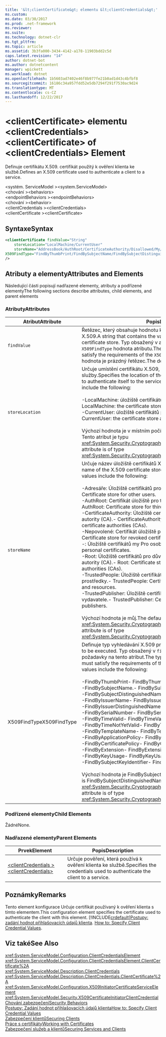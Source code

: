 ```yaml
---
title: '&lt;clientCertificate&gt; elementu &lt;clientCredentials&gt;'
ms.custom: 
ms.date: 03/30/2017
ms.prod: .net-framework
ms.reviewer: 
ms.suite: 
ms.technology: dotnet-clr
ms.tgt_pltfrm: 
ms.topic: article
ms.assetid: 3b3fa000-3434-4142-a178-11903bdd2c5d
caps.latest.revision: "14"
author: dotnet-bot
ms.author: dotnetcontent
manager: wpickett
ms.workload: dotnet
ms.openlocfilehash: 1b5603ad7402e46f8b977fe21b0ad1d43c4bfbf8
ms.sourcegitcommit: 16186c34a957fdd52e5db7294f291f7530ac9d24
ms.translationtype: MT
ms.contentlocale: cs-CZ
ms.lasthandoff: 12/22/2017
---
```

# <a name="ltclientcertificategt-of-ltclientcredentialsgt-element"></a><span data-ttu-id="53880-102">&lt;clientCertificate&gt; elementu &lt;clientCredentials&gt;</span><span class="sxs-lookup"><span data-stu-id="53880-102">&lt;clientCertificate&gt; of &lt;clientCredentials&gt; Element</span></span>
<span data-ttu-id="53880-103">Definuje certifikátu X.509. certifikát použitý k ověření klienta ke službě.</span><span class="sxs-lookup"><span data-stu-id="53880-103">Defines an X.509 certificate used to authenticate a client to a service.</span></span>  
  
 <span data-ttu-id="53880-104">\<systém. ServiceModel ></span><span class="sxs-lookup"><span data-stu-id="53880-104">\<system.ServiceModel></span></span>  
<span data-ttu-id="53880-105">\<chování ></span><span class="sxs-lookup"><span data-stu-id="53880-105">\<behaviors></span></span>  
<span data-ttu-id="53880-106">\<endpointBehaviors ></span><span class="sxs-lookup"><span data-stu-id="53880-106">\<endpointBehaviors></span></span>  
<span data-ttu-id="53880-107">\<chování ></span><span class="sxs-lookup"><span data-stu-id="53880-107">\<behavior></span></span>  
<span data-ttu-id="53880-108">\<clientCredentials ></span><span class="sxs-lookup"><span data-stu-id="53880-108">\<clientCredentials></span></span>  
<span data-ttu-id="53880-109">\<clientCertificate ></span><span class="sxs-lookup"><span data-stu-id="53880-109">\<clientCertificate></span></span>  
  
## <a name="syntax"></a><span data-ttu-id="53880-110">Syntaxe</span><span class="sxs-lookup"><span data-stu-id="53880-110">Syntax</span></span>  
  
```xml  
<clientCertificate findValue="String"   
    storeLocation="LocalMachine/CurrentUser"  
    storeName="AddressBook/AuthRoot/CertificateAuthority/Disallowed/My/Root/TrustedPeople/TrustedPublisher"  
X509FindType="FindByThumbPrint/FindBySubjectName/FindBySubjectDistinguishedName/FindByIssuerName/FindByIssuerDistinguishedName/FindBySerialNumber/FindByTimeValid/FindByTimeNotYetValid/FindByTemplateName/FindByApplicationPolicy/FindByCertificatePolicy/FindByExtension/FindByKeyUsage/FindBySubjectKeyIdentifier"  
/>  
```  
  
## <a name="attributes-and-elements"></a><span data-ttu-id="53880-111">Atributy a elementy</span><span class="sxs-lookup"><span data-stu-id="53880-111">Attributes and Elements</span></span>  
 <span data-ttu-id="53880-112">Následující části popisují nadřazené elementy, atributy a podřízené elementy</span><span class="sxs-lookup"><span data-stu-id="53880-112">The following sections describe attributes, child elements, and parent elements</span></span>  
  
### <a name="attributes"></a><span data-ttu-id="53880-113">Atributy</span><span class="sxs-lookup"><span data-stu-id="53880-113">Attributes</span></span>  
  
|<span data-ttu-id="53880-114">Atribut</span><span class="sxs-lookup"><span data-stu-id="53880-114">Attribute</span></span>|<span data-ttu-id="53880-115">Popis</span><span class="sxs-lookup"><span data-stu-id="53880-115">Description</span></span>|  
|---------------|-----------------|  
|`findValue`|<span data-ttu-id="53880-116">Řetězec, který obsahuje hodnotu k vyhledání v úložišti certifikátů X.509.</span><span class="sxs-lookup"><span data-stu-id="53880-116">A string that contains the value to search for in the X.509 certificate store.</span></span> <span data-ttu-id="53880-117">Typ obsažený v atributu musí splňovat požadavky `X509FindType` hodnota atributu.</span><span class="sxs-lookup"><span data-stu-id="53880-117">The type contained in the attribute must satisfy the requirements of the `X509FindType` attribute value.</span></span> <span data-ttu-id="53880-118">Výchozí hodnota je prázdný řetězec.</span><span class="sxs-lookup"><span data-stu-id="53880-118">The default is an empty string.</span></span>|  
|`storeLocation`|<span data-ttu-id="53880-119">Určuje umístění certifikátu X.509, který klient používá k ověření samotné služby.</span><span class="sxs-lookup"><span data-stu-id="53880-119">Specifies the location of the X.509 certificate that the client uses to authenticate itself to the service.</span></span> <span data-ttu-id="53880-120">Platné hodnoty patří:</span><span class="sxs-lookup"><span data-stu-id="53880-120">Valid values include the following:</span></span><br /><br /> <span data-ttu-id="53880-121">-LocalMachine: úložiště certifikátů přiřazené k místnímu počítači.</span><span class="sxs-lookup"><span data-stu-id="53880-121">-   LocalMachine: the certificate store assigned to the local machine.</span></span><br /><span data-ttu-id="53880-122">-CurrentUser: úložiště certifikátů přiřazená aktuálnímu uživateli.</span><span class="sxs-lookup"><span data-stu-id="53880-122">-   CurrentUser: the certificate store assigned to the current user.</span></span><br /><br /> <span data-ttu-id="53880-123">Výchozí hodnota je v místním počítači.</span><span class="sxs-lookup"><span data-stu-id="53880-123">The default is LocalMachine.</span></span> <span data-ttu-id="53880-124">Tento atribut je typu <xref:System.Security.Cryptography.X509Certificates.StoreLocation>.</span><span class="sxs-lookup"><span data-stu-id="53880-124">This attribute is of type <xref:System.Security.Cryptography.X509Certificates.StoreLocation>.</span></span>|  
|`storeName`|<span data-ttu-id="53880-125">Určuje název úložiště certifikátů X.509 pro vyhledávání.</span><span class="sxs-lookup"><span data-stu-id="53880-125">Specifies the name of the X.509 certificate store to search.</span></span> <span data-ttu-id="53880-126">Platné hodnoty patří:</span><span class="sxs-lookup"><span data-stu-id="53880-126">Valid values include the following:</span></span><br /><br /> <span data-ttu-id="53880-127">-Adresáře: Úložiště certifikátů pro ostatní uživatele.</span><span class="sxs-lookup"><span data-stu-id="53880-127">-   AddressBook: Certificate store for other users.</span></span><br /><span data-ttu-id="53880-128">-AuthRoot: Certifikát úložiště pro třetí strany certifikačních autorit (CA).</span><span class="sxs-lookup"><span data-stu-id="53880-128">-   AuthRoot: Certificate store for third-party certificate authorities (CAs).</span></span><br /><span data-ttu-id="53880-129">-CertificateAuthority: Úložiště certifikátů pro zprostředkující certifikační autority (CA).</span><span class="sxs-lookup"><span data-stu-id="53880-129">-   CertificateAuthority: Certificate store for intermediate certificate authorities (CAs).</span></span><br /><span data-ttu-id="53880-130">-Nepovolené: Certifikát úložiště pro odvolané certifikáty.</span><span class="sxs-lookup"><span data-stu-id="53880-130">-   Disallowed: Certificate store for revoked certificates.</span></span><br /><span data-ttu-id="53880-131">-: Úložiště certifikátů my Pro osobní certifikáty.</span><span class="sxs-lookup"><span data-stu-id="53880-131">-   My: Certificate store for personal certificates.</span></span><br /><span data-ttu-id="53880-132">-Root: Úložiště certifikátů pro důvěryhodné kořenové certifikační autority (CA).</span><span class="sxs-lookup"><span data-stu-id="53880-132">-   Root: Certificate store for trusted root certificate authorities (CAs).</span></span><br /><span data-ttu-id="53880-133">-TrustedPeople: Úložiště certifikátů přímo důvěryhodných osob a prostředky.</span><span class="sxs-lookup"><span data-stu-id="53880-133">-   TrustedPeople: Certificate store for directly trusted people and resources.</span></span><br /><span data-ttu-id="53880-134">-TrustedPublisher: Úložiště certifikátů pro přímo důvěryhodné vydavatele.</span><span class="sxs-lookup"><span data-stu-id="53880-134">-   TrustedPublisher: Certificate store for directly trusted publishers.</span></span><br /><br /> <span data-ttu-id="53880-135">Výchozí hodnota je můj.</span><span class="sxs-lookup"><span data-stu-id="53880-135">The default is My.</span></span> <span data-ttu-id="53880-136">Tento atribut je typu <xref:System.Security.Cryptography.X509Certificates.StoreName>.</span><span class="sxs-lookup"><span data-stu-id="53880-136">This attribute is of type <xref:System.Security.Cryptography.X509Certificates.StoreName>.</span></span>|  
|<span data-ttu-id="53880-137">X509FindType</span><span class="sxs-lookup"><span data-stu-id="53880-137">X509FindType</span></span>|<span data-ttu-id="53880-138">Definuje typ vyhledávání X.509 provést.</span><span class="sxs-lookup"><span data-stu-id="53880-138">Defines the type of X.509 search to be executed.</span></span> <span data-ttu-id="53880-139">Typ obsažený v `findValue` atributu musí splňovat požadavky na tento atribut.</span><span class="sxs-lookup"><span data-stu-id="53880-139">The type contained in the `findValue` attribute must satisfy the requirements of this attribute.</span></span> <span data-ttu-id="53880-140">Platné hodnoty patří:</span><span class="sxs-lookup"><span data-stu-id="53880-140">Valid values include the following:</span></span><br /><br /> <span data-ttu-id="53880-141">-FindByThumbPrint</span><span class="sxs-lookup"><span data-stu-id="53880-141">-   FindByThumbPrint</span></span><br /><span data-ttu-id="53880-142">-FindBySubjectName.</span><span class="sxs-lookup"><span data-stu-id="53880-142">-   FindBySubjectName</span></span><br /><span data-ttu-id="53880-143">-FindBySubjectDistinguishedName</span><span class="sxs-lookup"><span data-stu-id="53880-143">-   FindBySubjectDistinguishedName</span></span><br /><span data-ttu-id="53880-144">-FindByIssuerName</span><span class="sxs-lookup"><span data-stu-id="53880-144">-   FindByIssuerName</span></span><br /><span data-ttu-id="53880-145">-FindByIssuerDistinguishedName</span><span class="sxs-lookup"><span data-stu-id="53880-145">-   FindByIssuerDistinguishedName</span></span><br /><span data-ttu-id="53880-146">-FindBySerialNumber</span><span class="sxs-lookup"><span data-stu-id="53880-146">-   FindBySerialNumber</span></span><br /><span data-ttu-id="53880-147">-FindByTimeValid</span><span class="sxs-lookup"><span data-stu-id="53880-147">-   FindByTimeValid</span></span><br /><span data-ttu-id="53880-148">-FindByTimeNotYetValid</span><span class="sxs-lookup"><span data-stu-id="53880-148">-   FindByTimeNotYetValid</span></span><br /><span data-ttu-id="53880-149">-FindByTemplateName</span><span class="sxs-lookup"><span data-stu-id="53880-149">-   FindByTemplateName</span></span><br /><span data-ttu-id="53880-150">-FindByApplicationPolicy</span><span class="sxs-lookup"><span data-stu-id="53880-150">-   FindByApplicationPolicy</span></span><br /><span data-ttu-id="53880-151">-FindByCertificatePolicy</span><span class="sxs-lookup"><span data-stu-id="53880-151">-   FindByCertificatePolicy</span></span><br /><span data-ttu-id="53880-152">-FindByExtension</span><span class="sxs-lookup"><span data-stu-id="53880-152">-   FindByExtension</span></span><br /><span data-ttu-id="53880-153">-FindByKeyUsage</span><span class="sxs-lookup"><span data-stu-id="53880-153">-   FindByKeyUsage</span></span><br /><span data-ttu-id="53880-154">-FindBySubjectKeyIdentifier</span><span class="sxs-lookup"><span data-stu-id="53880-154">-   FindBySubjectKeyIdentifier</span></span><br /><br /> <span data-ttu-id="53880-155">Výchozí hodnota je FindBySubjectDistinguishedName.</span><span class="sxs-lookup"><span data-stu-id="53880-155">The default value is FindBySubjectDistinguishedName.</span></span> <span data-ttu-id="53880-156">Tento atribut je typu <xref:System.Security.Cryptography.X509Certificates.X509FindType>.</span><span class="sxs-lookup"><span data-stu-id="53880-156">This attribute is of type <xref:System.Security.Cryptography.X509Certificates.X509FindType>.</span></span>|  
  
### <a name="child-elements"></a><span data-ttu-id="53880-157">Podřízené elementy</span><span class="sxs-lookup"><span data-stu-id="53880-157">Child Elements</span></span>  
 <span data-ttu-id="53880-158">Žádné</span><span class="sxs-lookup"><span data-stu-id="53880-158">None.</span></span>  
  
### <a name="parent-elements"></a><span data-ttu-id="53880-159">Nadřazené elementy</span><span class="sxs-lookup"><span data-stu-id="53880-159">Parent Elements</span></span>  
  
|<span data-ttu-id="53880-160">Prvek</span><span class="sxs-lookup"><span data-stu-id="53880-160">Element</span></span>|<span data-ttu-id="53880-161">Popis</span><span class="sxs-lookup"><span data-stu-id="53880-161">Description</span></span>|  
|-------------|-----------------|  
|[<span data-ttu-id="53880-162">\<clientCredentials ></span><span class="sxs-lookup"><span data-stu-id="53880-162">\<clientCredentials></span></span>](../../../../../docs/framework/configure-apps/file-schema/wcf/clientcredentials.md)|<span data-ttu-id="53880-163">Určuje pověření, která používá k ověření klienta ke službě.</span><span class="sxs-lookup"><span data-stu-id="53880-163">Specifies the credentials used to authenticate the client to a service.</span></span>|  
  
## <a name="remarks"></a><span data-ttu-id="53880-164">Poznámky</span><span class="sxs-lookup"><span data-stu-id="53880-164">Remarks</span></span>  
 <span data-ttu-id="53880-165">Tento element konfigurace Určuje certifikát používaný k ověření klienta s tímto elementem.</span><span class="sxs-lookup"><span data-stu-id="53880-165">This configuration element specifies the certificate used to authenticate the client with this element.</span></span> [!INCLUDE[crdefault](../../../../../includes/crdefault-md.md)]<span data-ttu-id="53880-166">[Postupy: zadání hodnot přihlašovacích údajů klienta](../../../../../docs/framework/wcf/how-to-specify-client-credential-values.md).</span><span class="sxs-lookup"><span data-stu-id="53880-166"> [How to: Specify Client Credential Values](../../../../../docs/framework/wcf/how-to-specify-client-credential-values.md).</span></span>  
  
## <a name="see-also"></a><span data-ttu-id="53880-167">Viz také</span><span class="sxs-lookup"><span data-stu-id="53880-167">See Also</span></span>  
 <xref:System.ServiceModel.Configuration.ClientCredentialsElement>  
 <xref:System.ServiceModel.Configuration.ClientCredentialsElement.ClientCertificate%2A>  
 <xref:System.ServiceModel.Description.ClientCredentials>  
 <xref:System.ServiceModel.Description.ClientCredentials.ClientCertificate%2A>  
 <xref:System.ServiceModel.Configuration.X509InitiatorCertificateServiceElement>  
 <xref:System.ServiceModel.Security.X509CertificateInitiatorClientCredential>  
 [<span data-ttu-id="53880-168">Chování zabezpečení</span><span class="sxs-lookup"><span data-stu-id="53880-168">Security Behaviors</span></span>](../../../../../docs/framework/wcf/feature-details/security-behaviors-in-wcf.md)  
 [<span data-ttu-id="53880-169">Postupy: Zadání hodnot přihlašovacích údajů klienta</span><span class="sxs-lookup"><span data-stu-id="53880-169">How to: Specify Client Credential Values</span></span>](../../../../../docs/framework/wcf/how-to-specify-client-credential-values.md)  
 [<span data-ttu-id="53880-170">Zabezpečení klientů</span><span class="sxs-lookup"><span data-stu-id="53880-170">Securing Clients</span></span>](../../../../../docs/framework/wcf/securing-clients.md)  
 [<span data-ttu-id="53880-171">Práce s certifikáty</span><span class="sxs-lookup"><span data-stu-id="53880-171">Working with Certificates</span></span>](../../../../../docs/framework/wcf/feature-details/working-with-certificates.md)  
 [<span data-ttu-id="53880-172">Zabezpečení služeb a klientů</span><span class="sxs-lookup"><span data-stu-id="53880-172">Securing Services and Clients</span></span>](../../../../../docs/framework/wcf/feature-details/securing-services-and-clients.md)
